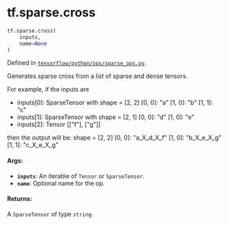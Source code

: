 <div itemscope itemtype="http://developers.google.com/ReferenceObject">
<meta itemprop="name" content="tf.sparse.cross" />
</div>

# tf.sparse.cross

``` python
tf.sparse.cross(
    inputs,
    name=None
)
```



Defined in [`tensorflow/python/ops/sparse_ops.py`](https://www.tensorflow.org/code/tensorflow/python/ops/sparse_ops.py).

Generates sparse cross from a list of sparse and dense tensors.

For example, if the inputs are
* inputs[0]: SparseTensor with shape = [2, 2]
  [0, 0]: "a"
  [1, 0]: "b"
  [1, 1]: "c"
* inputs[1]: SparseTensor with shape = [2, 1]
  [0, 0]: "d"
  [1, 0]: "e"
* inputs[2]: Tensor [["f"], ["g"]]

then the output will be:
  shape = [2, 2]
  [0, 0]: "a_X_d_X_f"
  [1, 0]: "b_X_e_X_g"
  [1, 1]: "c_X_e_X_g"

#### Args:

* <b>`inputs`</b>: An iterable of `Tensor` or `SparseTensor`.
* <b>`name`</b>: Optional name for the op.


#### Returns:

A `SparseTensor` of type `string`.